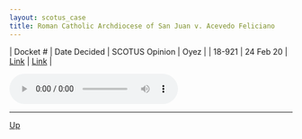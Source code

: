 ```yaml
---
layout: scotus_case
title: Roman Catholic Archdiocese of San Juan v. Acevedo Feliciano
---
```


| Docket # | Date Decided | SCOTUS Opinion | Oyez |
| 18-921 | 24 Feb 20 | [Link](https://www.supremecourt.gov/opinions/19pdf/589us1r06_l537.pdf) | [Link](https://www.oyez.org/cases/2019/18-921) |

<audio controls>
   <source src='./resources/18-921.mp3' type='audio/mpeg'>
</audio>

<object data='./resources/18-921.pdf' type='application/pdf'></object>

---

[Up](./README.md)